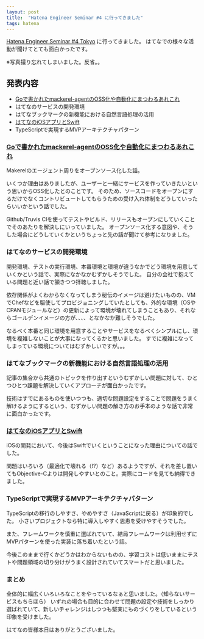 ```yaml
---
layout: post
title:  "Hatena Engineer Seminar #4 に行ってきました"
tags: hatena
---
```


[Hatena Engineer Seminar #4 Tokyo](http://developer.hatenastaff.com/entry/engineer-seminar-4) に行ってきました。
はてなでの様々な活動が聞けてとても面白かったです。

※写真撮り忘れてしまいました。反省。。

## 発表内容

- [Goで書かれたmackerel-agentのOSS化や自動化にまつわるあれこれ](http://songmu.github.io/slides/hatenatech-4/)
- はてなのサービスの開発環境
- はてなブックマークの新機能における自然言語処理の活用
- [はてなのiOSアプリとSwift](https://speakerdeck.com/yashigani/swift-with-apps-by-hatena)
- TypeScriptで実現するMVPアーキテクチャパターン

### [Goで書かれたmackerel-agentのOSS化や自動化にまつわるあれこれ](http://songmu.github.io/slides/hatenatech-4/)

Makerelのエージェント周りをオープンソース化した話。

いくつか理由はありましたが、ユーザーと一緒にサービスを作っていきたいという思いからOSS化したとのことです。
そのため、ソースコードをオープンにするだけでなくコントリビュートしてもらうための受け入れ体制をどうしていったらいいかという話でした。

Github/Truvis CIを使ってテストやビルド、リリースもオープンにしていくことでそのあたりを解決しにいっていました。
オープンソース化する意図や、そうした場合にどうしていくかというちょっと先の話が聞けて参考になりました。

### はてなのサービスの開発環境

開発環境、テストの実行環境、本番環境と環境が違うなかでどう環境を用意していくかという話で、実際になかなかむずかしそうでした。
自分の会社で抱えている問題と近い話で頷きつつ拝聴しました。

依存関係がよくわからなくなってしまう秘伝のイメージは避けたいものの、VMでChefなどを駆使してプロビジョニングしていたとしても、外的な環境（OSやCPANモジュールなど）の更新によって環境が壊れてしまうこともあり、それならゴールデンイメージの方が、、、、となかなか難しそうでした。

なるべく本番と同じ環境を用意することやサービスをなるべくシンプルにし、環境を複雑しないことが大事になってくるかと思いました。
すでに複雑になってしまっている環境についてはむずかしいですが。。。


### はてなブックマークの新機能における自然言語処理の活用

記事の集合から共通のトピックを作り出すというむずかしい問題に対して、ひとつひとつ課題を解決していくアプローチが面白かったです。

技術はすでにあるものを使いつつも、適切な問題設定をすることで問題をうまく解けるようにするという、むずかしい問題の解き方のお手本のような話で非常に面白かったです。

### [はてなのiOSアプリとSwift](https://speakerdeck.com/yashigani/swift-with-apps-by-hatena)

iOSの開発において、今後はSwiftでいくということになった理由についての話でした。

問題はいろいろ（最適化で壊れる（!?）など）あるようですが、それを差し置いてもObjective-Cよりは開発しやすいとのこと。実際にコードを見ても納得できました。

### TypeScriptで実現するMVPアーキテクチャパターン

TypeScriptの移行のしやすさ、やめやすさ（JavaScriptに戻る）が印象的でした。
小さいプロジェクトなら特に導入しやすく恩恵を受けやすそうでした。

また、フレームワークを慎重に選ばれていて、結局フレームワークは利用せずにMVPパターンを使った実装に落ち着いたという話。

今後このままで行くかどうかはわからないものの、学習コストは低いままにテストや問題領域の切り分けがうまく設計されていてスマートだと思いました。


### まとめ

全体的に幅広くいろいろなことをやっているなぁと思いました。（知らないサービスもちらほら）
いずれの場合も目的に合わせて問題の設定や技術をしっかり選ばれていて、新しいチャレンジはしつつも堅実にものづくりをしているという印象を受けました。

はてなの皆様本日はありがとうございました。
